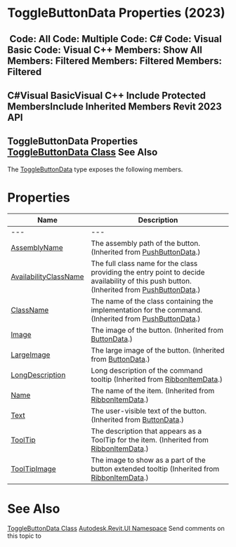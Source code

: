 # ToggleButtonData Properties (2023)

﻿
 Code: All Code: Multiple Code: C# Code: Visual Basic Code: Visual C++  Members: Show All Members: Filtered Members: Filtered Members: Filtered   
---  
C#Visual BasicVisual C++
Include Protected MembersInclude Inherited Members
Revit 2023 API  
---  
ToggleButtonData Properties  
[ToggleButtonData Class](ca92168b-f675-ce48-f1e3-fd5640762ad8.md "ToggleButtonData Class") See Also  
---  
The [ToggleButtonData](ca92168b-f675-ce48-f1e3-fd5640762ad8.md "ToggleButtonData Class") type exposes the following members.
# Properties
| Name | Description |
| --- | --- |
| --- | --- | --- |
| [AssemblyName](aac7ffb6-83c4-e2f9-2dd9-2ca5e87e6489.md "AssemblyName Property") | The assembly path of the button. (Inherited from [PushButtonData](a192ae26-cdca-3d36-72cb-51074ccd9fec.md "PushButtonData Class").) |
| [AvailabilityClassName](f7fb1481-da65-e993-02e1-d16bc84bb177.md "AvailabilityClassName Property") | The full class name for the class providing the entry point to decide availability of this push button.  (Inherited from [PushButtonData](a192ae26-cdca-3d36-72cb-51074ccd9fec.md "PushButtonData Class").) |
| [ClassName](e357858a-8d9a-7e9f-8ae6-aa526dbfa0c4.md "ClassName Property") | The name of the class containing the implementation for the command.  (Inherited from [PushButtonData](a192ae26-cdca-3d36-72cb-51074ccd9fec.md "PushButtonData Class").) |
| [Image](2192e909-e045-10f7-2213-86a09a6d3536.md "Image Property") | The image of the button. (Inherited from [ButtonData](5583a34f-06a1-dbd2-001f-51f57e9800ed.md "ButtonData Class").) |
| [LargeImage](f63f7b0c-e200-e4ad-6d0d-4716d12ed243.md "LargeImage Property") | The large image of the button. (Inherited from [ButtonData](5583a34f-06a1-dbd2-001f-51f57e9800ed.md "ButtonData Class").) |
| [LongDescription](d46ff6f7-5937-2f82-87d4-dabb7cabfe0e.md "LongDescription Property") | Long description of the command tooltip  (Inherited from [RibbonItemData](eb399d25-88cb-c3a1-c445-37077b3a5aa1.md "RibbonItemData Class").) |
| [Name](162bf718-d706-d7f6-b16d-08f1fcd38849.md "Name Property") | The name of the item. (Inherited from [RibbonItemData](eb399d25-88cb-c3a1-c445-37077b3a5aa1.md "RibbonItemData Class").) |
| [Text](292dafb4-e985-a867-6ae5-0473322925e9.md "Text Property") | The user-visible text of the button. (Inherited from [ButtonData](5583a34f-06a1-dbd2-001f-51f57e9800ed.md "ButtonData Class").) |
| [ToolTip](9642a773-d812-3bb6-9a30-faae3af9468e.md "ToolTip Property") | The description that appears as a ToolTip for the item. (Inherited from [RibbonItemData](eb399d25-88cb-c3a1-c445-37077b3a5aa1.md "RibbonItemData Class").) |
| [ToolTipImage](ab1eb8b1-9b09-1afe-7473-9911af6fef1b.md "ToolTipImage Property") | The image to show as a part of the button extended tooltip  (Inherited from [RibbonItemData](eb399d25-88cb-c3a1-c445-37077b3a5aa1.md "RibbonItemData Class").) |

# See Also
[ToggleButtonData Class](ca92168b-f675-ce48-f1e3-fd5640762ad8.md "ToggleButtonData Class")
[Autodesk.Revit.UI Namespace](e86fd90a-8957-02a6-da7f-ced248966e3e.md "Autodesk.Revit.UI Namespace")
Send comments on this topic to 